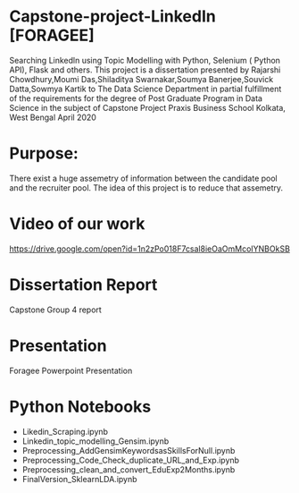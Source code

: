 # Capstone-project-LinkedIn [FORAGEE]
Searching Linkedln using Topic Modelling with Python, Selenium ( Python API), Flask and others.
This project is a dissertation presented by Rajarshi Chowdhury,Moumi Das,Shiladitya Swarnakar,Soumya Banerjee,Souvick Datta,Sowmya Kartik to
The Data Science Department in partial fulfillment of the requirements
for the degree of
Post Graduate Program in Data Science
in the subject of
Capstone Project
Praxis Business School
Kolkata, West Bengal
April 2020

# Purpose:
There exist a huge assemetry of information between the candidate pool and the recruiter pool. The idea of this project is to reduce that assemetry.

# Video of our work
https://drive.google.com/open?id=1n2zPo018F7csal8ieOaOmMcoIYNBOkSB

# Dissertation Report
Capstone Group 4 report

# Presentation
Foragee Powerpoint Presentation

# Python Notebooks
- Likedin_Scraping.ipynb
- Linkedin_topic_modelling_Gensim.ipynb
- Preprocessing_AddGensimKeywordsasSkillsForNull.ipynb
- Preprocessing_Code_Check_duplicate_URL_and_Exp.ipynb
- Preprocessing_clean_and_convert_EduExp2Months.ipynb
- FinalVersion_SklearnLDA.ipynb
